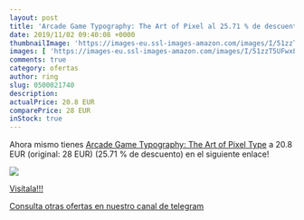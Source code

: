 ```yaml
---
layout: post
title: 'Arcade Game Typography: The Art of Pixel al 25.71 % de descuento'
date: 2019/11/02 09:40:08 +0000
thumbnailImage: 'https://images-eu.ssl-images-amazon.com/images/I/51zzT5UFwxL._SL200_.jpg'
images: [ 'https://images-eu.ssl-images-amazon.com/images/I/51zzT5UFwxL._SL200_.jpg' ]
comments: true
category: ofertas
author: ring
slug: 0500021740
description:
actualPrice: 20.8 EUR
comparePrice: 28 EUR
inStock: true
---
```


Ahora mismo tienes [Arcade Game Typography: The Art of Pixel Type](https://www.amazon.com/dp/0500021740/?tag=redken08-20) a 20.8 EUR (original: 28 EUR) (25.71 %  de descuento) en el siguiente enlace!

[![](https://images-eu.ssl-images-amazon.com/images/I/51zzT5UFwxL._SL200_.jpg)](https://www.amazon.com/dp/0500021740/?tag=redken08-20)

[Visítala!!!](https://www.amazon.com/dp/0500021740/?tag=redken08-20)

[Consulta otras ofertas en nuestro canal de telegram](https://t.me/s/ofertas25)
